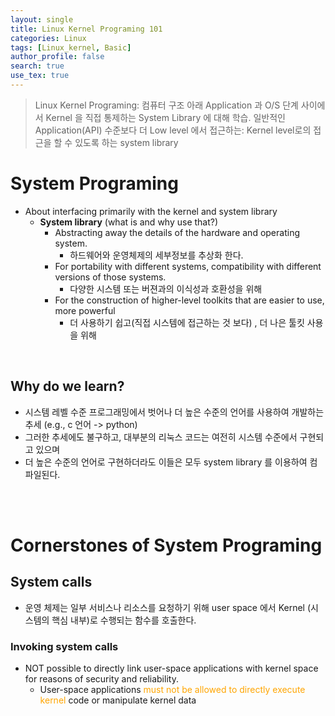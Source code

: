 ```yaml
---
layout: single
title: Linux Kernel Programing 101
categories: Linux
tags: [Linux_kernel, Basic]
author_profile: false
search: true
use_tex: true
---
```


> Linux Kernel Programing: 컴퓨터 구조 아래 Application 과 O/S 단계 사이에서 Kernel 을 직접 통제하는 System Library 에 대해 학습.
> 일반적인 Application(API) 수준보다 더 Low level 에서 접근하는: Kernel level로의 접근을 할 수 있도록 하는 system library
> 

# System Programing
- About interfacing primarily with the kernel and system library
  - **System library** (what is and why use that?)
    - Abstracting away the details of the hardware and operating system.
      - 하드웨어와 운영체제의 세부정보를 추상화 한다.
    - For portability with different systems, compatibility with different versions of those systems.
      - 다양한 시스템 또는 버젼과의 이식성과 호환성을 위해
    - For the construction of higher-level toolkits that are easier to use, more powerful
      - 더 사용하기 쉽고(직접 시스템에 접근하는 것 보다) , 더 나은 툴킷 사용을 위해

<br>

## Why do we learn?
- 시스템 레벨 수준 프로그래밍에서 벗어나 더 높은 수준의 언어를 사용하여 개발하는 추세 (e.g., c 언어 -> python)
- 그러한 추세에도 불구하고, 대부분의 리눅스 코드는 여전히 시스템 수준에서 구현되고 있으며
- 더 높은 수준의 언어로 구현하더라도 이들은 모두 system library 를 이용하여 컴파일된다.



<br>
<br>

# Cornerstones of System Programing

## System calls
- 운영 체제는 일부 서비스나 리소스를 요청하기 위해 user space 에서 Kernel (시스템의 핵심 내부)로 수행되는 함수를 호출한다.

### Invoking system calls
- NOT possible to directly link user-space applications with kernel space for reasons of security and reliability.
  - User-space applications <span style="color:orange">must not be allowed to directly execute kernel</span> code or manipulate kernel data



